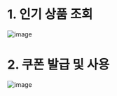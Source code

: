 # 1. 인기 상품 조회
![image](https://github.com/user-attachments/assets/f28e6e9e-434d-416e-b6a8-fdbdf0bbf035)

# 2. 쿠폰 발급 및 사용
![image](https://github.com/user-attachments/assets/81ae5d5a-ff63-46ff-9329-040818e76102)
